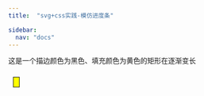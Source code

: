 ```yaml
---
title:  "svg+css实践-模仿进度条"

sidebar:
  nav: "docs"
---
```


<html>
	<head>
		<meta charset="UTF-8">
		<title>svg+css实践之模仿进度条</title>
	</head>
	<body>
	<p>这是一个描边颜色为黑色、填充颜色为黄色的矩形在逐渐变长</p>
		<svg>
    <rect x="10" y="10" width="200" height="20" stroke="black" fill="yellow">
  <animate
    attributeName="width"
    attributeType="XML"
    from="10" to="200"
    begin="0s" dur="5s"
    fill="freeze" />
    </rect>
        </svg>
	</body>
</html>